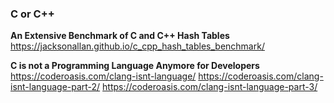 ### C or C++

**An Extensive Benchmark of C and C++ Hash Tables**  
https://jacksonallan.github.io/c_cpp_hash_tables_benchmark/

**C is not a Programming Language Anymore for Developers**  
https://coderoasis.com/clang-isnt-language/
https://coderoasis.com/clang-isnt-language-part-2/
https://coderoasis.com/clang-isnt-language-part-3/
